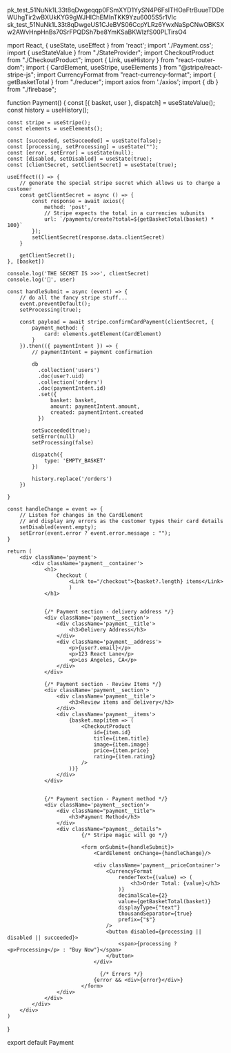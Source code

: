 pk_test_51NuNk1L33t8qDwgeqqp0FSmXYD1YySN4P6FsITHOaFtrBuueTDDeWUhgTir2wBXUkKYG9gWJHIChEMInTKK9Yzu6005S5r1VIc
sk_test_51NuNk1L33t8qDwgeUS1CJeBVS06CcpYLRz6YwxNaSpCNwOBKSXw2AWvHnpHnBs70SrFPQDSh7be8YmKSaBKWIzfS00PLTirsO4



mport React, { useState, useEffect } from 'react';
import './Payment.css';
import { useStateValue } from "./StateProvider";
import CheckoutProduct from "./CheckoutProduct";
import { Link, useHistory } from "react-router-dom";
import { CardElement, useStripe, useElements } from "@stripe/react-stripe-js";
import CurrencyFormat from "react-currency-format";
import { getBasketTotal } from "./reducer";
import axios from './axios';
import { db } from "./firebase";

function Payment() {
    const [{ basket, user }, dispatch] = useStateValue();
    const history = useHistory();

    const stripe = useStripe();
    const elements = useElements();

    const [succeeded, setSucceeded] = useState(false);
    const [processing, setProcessing] = useState("");
    const [error, setError] = useState(null);
    const [disabled, setDisabled] = useState(true);
    const [clientSecret, setClientSecret] = useState(true);

    useEffect(() => {
        // generate the special stripe secret which allows us to charge a customer
        const getClientSecret = async () => {
            const response = await axios({
                method: 'post',
                // Stripe expects the total in a currencies subunits
                url: `/payments/create?total=${getBasketTotal(basket) * 100}`
            });
            setClientSecret(response.data.clientSecret)
        }

        getClientSecret();
    }, [basket])

    console.log('THE SECRET IS >>>', clientSecret)
    console.log('👱', user)

    const handleSubmit = async (event) => {
        // do all the fancy stripe stuff...
        event.preventDefault();
        setProcessing(true);

        const payload = await stripe.confirmCardPayment(clientSecret, {
            payment_method: {
                card: elements.getElement(CardElement)
            }
        }).then(({ paymentIntent }) => {
            // paymentIntent = payment confirmation

            db
              .collection('users')
              .doc(user?.uid)
              .collection('orders')
              .doc(paymentIntent.id)
              .set({
                  basket: basket,
                  amount: paymentIntent.amount,
                  created: paymentIntent.created
              })

            setSucceeded(true);
            setError(null)
            setProcessing(false)

            dispatch({
                type: 'EMPTY_BASKET'
            })

            history.replace('/orders')
        })

    }

    const handleChange = event => {
        // Listen for changes in the CardElement
        // and display any errors as the customer types their card details
        setDisabled(event.empty);
        setError(event.error ? event.error.message : "");
    }

    return (
        <div className='payment'>
            <div className='payment__container'>
                <h1>
                    Checkout (
                        <Link to="/checkout">{basket?.length} items</Link>
                        )
                </h1>


                {/* Payment section - delivery address */}
                <div className='payment__section'>
                    <div className='payment__title'>
                        <h3>Delivery Address</h3>
                    </div>
                    <div className='payment__address'>
                        <p>{user?.email}</p>
                        <p>123 React Lane</p>
                        <p>Los Angeles, CA</p>
                    </div>
                </div>

                {/* Payment section - Review Items */}
                <div className='payment__section'>
                    <div className='payment__title'>
                        <h3>Review items and delivery</h3>
                    </div>
                    <div className='payment__items'>
                        {basket.map(item => (
                            <CheckoutProduct
                                id={item.id}
                                title={item.title}
                                image={item.image}
                                price={item.price}
                                rating={item.rating}
                            />
                        ))}
                    </div>
                </div>
            

                {/* Payment section - Payment method */}
                <div className='payment__section'>
                    <div className="payment__title">
                        <h3>Payment Method</h3>
                    </div>
                    <div className="payment__details">
                            {/* Stripe magic will go */}

                            <form onSubmit={handleSubmit}>
                                <CardElement onChange={handleChange}/>

                                <div className='payment__priceContainer'>
                                    <CurrencyFormat
                                        renderText={(value) => (
                                            <h3>Order Total: {value}</h3>
                                        )}
                                        decimalScale={2}
                                        value={getBasketTotal(basket)}
                                        displayType={"text"}
                                        thousandSeparator={true}
                                        prefix={"$"}
                                    />
                                    <button disabled={processing || disabled || succeeded}>
                                        <span>{processing ? <p>Processing</p> : "Buy Now"}</span>
                                    </button>
                                </div>

                                  {/* Errors */}
                                {error && <div>{error}</div>}
                            </form>
                    </div>
                </div>
            </div>
        </div>
    )
}

export default Payment
